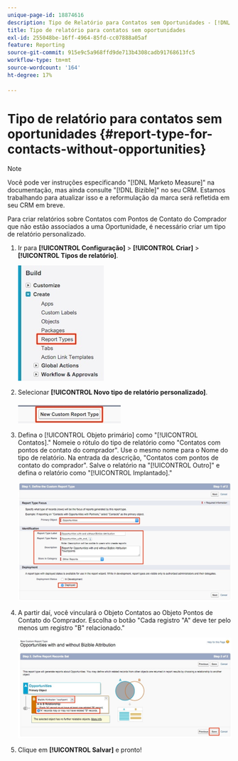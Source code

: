 ```yaml
---
unique-page-id: 18874616
description: Tipo de Relatório para Contatos sem Oportunidades - [!DNL Marketo Measure]
title: Tipo de relatório para contatos sem oportunidades
exl-id: 255048be-16ff-4964-85fd-cc07888a05af
feature: Reporting
source-git-commit: 915e9c5a968ffd9de713b4308cadb91768613fc5
workflow-type: tm+mt
source-wordcount: '164'
ht-degree: 17%

---
```


# Tipo de relatório para contatos sem oportunidades {#report-type-for-contacts-without-opportunities}

>[!NOTE]
>
>Você pode ver instruções especificando &quot;[!DNL Marketo Measure]&quot; na documentação, mas ainda consulte &quot;[!DNL Bizible]&quot; no seu CRM. Estamos trabalhando para atualizar isso e a reformulação da marca será refletida em seu CRM em breve.

Para criar relatórios sobre Contatos com Pontos de Contato do Comprador que não estão associados a uma Oportunidade, é necessário criar um tipo de relatório personalizado.

1. Ir para **[!UICONTROL Configuração]** > **[!UICONTROL Criar]** > **[!UICONTROL Tipos de relatório]**.

   ![](assets/1.jpg)

1. Selecionar **[!UICONTROL Novo tipo de relatório personalizado]**.

   ![](assets/2.jpg)

1. Defina o [!UICONTROL Objeto primário] como &quot;[!UICONTROL Contatos].&quot; Nomeie o rótulo do tipo de relatório como &quot;Contatos com pontos de contato do comprador&quot;. Use o mesmo nome para o Nome do tipo de relatório. Na entrada da descrição, &quot;Contatos com pontos de contato do comprador&quot;. Salve o relatório na &quot;[!UICONTROL Outro]&quot; e defina o relatório como &quot;[!UICONTROL Implantado].&quot;

   ![](assets/3.jpg)

1. A partir daí, você vinculará o Objeto Contatos ao Objeto Pontos de Contato do Comprador. Escolha o botão &quot;Cada registro &quot;A&quot; deve ter pelo menos um registro &quot;B&quot; relacionado.&quot;

   ![](assets/4.jpg)

1. Clique em **[!UICONTROL Salvar]** e pronto!
